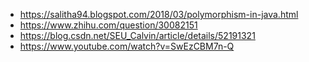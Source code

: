 
- https://salitha94.blogspot.com/2018/03/polymorphism-in-java.html
- https://www.zhihu.com/question/30082151
- https://blog.csdn.net/SEU_Calvin/article/details/52191321
- https://www.youtube.com/watch?v=SwEzCBM7n-Q
